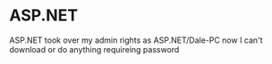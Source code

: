 # ASP.NET
ASP.NET took over my admin rights as ASP.NET/Dale-PC now I can't download or do anything requireing password
